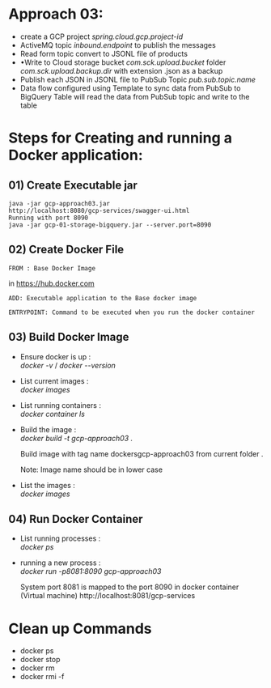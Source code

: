 # Approach 03:

* create a GCP project *spring.cloud.gcp.project-id*
* ActiveMQ topic *inbound.endpoint* to publish the messages
* Read form topic convert to JSONL file of products
* •Write to Cloud storage bucket *com.sck.upload.bucket* folder *com.sck.upload.backup.dir* with extension .json as a backup
* Publish each JSON in JSONL file to PubSub Topic *pub.sub.topic.name*
* Data flow configured using Template to sync data from PubSub to BigQuery Table will read the data from PubSub topic and write to the table



# Steps for Creating and running a Docker application:
## 01) Create Executable jar
    java -jar gcp-approach03.jar
    http://localhost:8080/gcp-services/swagger-ui.html
    Running with port 8090
    java -jar gcp-01-storage-bigquery.jar --server.port=8090
## 02) Create Docker File
    FROM : Base Docker Image 
  in https://hub.docker.com
    
    ADD: Executable application to the Base docker image
    
    ENTRYPOINT: Command to be executed when you run the docker container
    
## 03) Build Docker Image
* Ensure docker is up :  
  *docker -v* / *docker --version*
* List current images :  
    *docker images*
* List running containers :  
  *docker container ls*
* Build the image :  
  *docker build -t gcp-approach03 .*
  
    Build image with tag name dockersgcp-approach03 from current folder .
  
    Note: Image name should be in lower case
* List the images :  
  *docker images*

## 04) Run Docker Container
* List running processes :  
  *docker ps*
* running a new process :  
  *docker run -p8081:8090 gcp-approach03*
  
    System port 8081 is mapped to the port 8090 in docker container (Virtual machine)
    http://localhost:8081/gcp-services

# Clean up Commands


- docker ps
- docker stop <ContainerID>
- docker rm <ContainerID>
- docker rmi -f <imageName>

